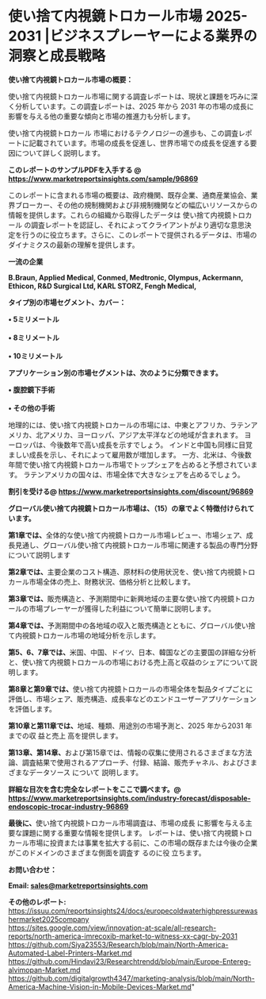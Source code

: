 # 使い捨て内視鏡トロカール市場 2025-2031 |ビジネスプレーヤーによる業界の洞察と成長戦略

<strong><b>使い捨て内視鏡トロカール市場の概要：</b></strong>

使い捨て内視鏡トロカール市場に関する調査レポートは、現状と課題を巧みに深く分析しています。この調査レポートは、2025 年から 2031 年の市場の成長に影響を与える他の重要な傾向と市場の推進力も分析します。

使い捨て内視鏡トロカール 市場におけるテクノロジーの進歩も、この調査レポートに記載されています。市場の成長を促進し、世界市場での成長を促進する要因について詳しく説明します。

<strong>このレポートのサンプルPDFを入手する @ <a href=https://www.marketreportsinsights.com/sample/96869>https://www.marketreportsinsights.com/sample/96869</a></strong>

このレポートに含まれる市場の概要は、政府機関、既存企業、通商産業協会、業界ブローカー、その他の規制機関および非規制機関などの幅広いリソースからの情報を提供します。これらの組織から取得したデータは 使い捨て内視鏡トロカール の調査レポートを認証し、それによってクライアントがより適切な意思決定を行うのに役立ちます。さらに、このレポートで提供されるデータは、市場のダイナミクスの最新の理解を提供します。

<strong>一流の企業</strong>

<strong><b>B.Braun, Applied Medical, Conmed, Medtronic, Olympus, Ackermann, Ethicon, R&D Surgical Ltd, KARL STORZ, Fengh Medical,</b></strong>

<strong><b>タイプ別の市場セグメント、カバー：</b></strong>

<strong>• 5ミリメートル<br><br>•  8ミリメートル<br><br>•  10ミリメートル</strong>

<strong><b>アプリケーション別の市場セグメントは、次のように分類できます。</b></strong>

<strong>• 腹腔鏡下手術<br><br>• その他の手術</strong>

 地理的には、使い捨て内視鏡トロカールの市場には、中東とアフリカ、ラテンアメリカ、北アメリカ、ヨーロッパ、アジア太平洋などの地域が含まれます。 ヨーロッパは、今後数年で高い成長を示すでしょう。 インドと中国も同様に目覚ましい成長を示し、それによって雇用数が増加します。 一方、北米は、今後数年間で使い捨て内視鏡トロカール市場でトップシェアを占めると予想されています。 ラテンアメリカの国々は、市場全体で大きなシェアを占めるでしょう。

<strong>割引を受ける@ <a href=https://www.marketreportsinsights.com/discount/96869>https://www.marketreportsinsights.com/discount/96869</a></strong>

<strong><b>グローバル使い捨て内視鏡トロカール市場は、（15）の章でよく特徴付けられています。</b></strong>

<strong><b>第</b></strong><strong><b>1章では、</b></strong>全体的な使い捨て内視鏡トロカール市場レビュー、市場シェア、成長見通し、グローバル使い捨て内視鏡トロカール市場に関連する製品の専門分野について説明します

<strong><b>第2章では、</b></strong>主要企業のコスト構造、原材料の使用状況を、使い捨て内視鏡トロカール市場全体の売上、財務状況、価格分析と比較します。

<strong><b>第3章では、</b></strong>販売構造と、予測期間中に新興地域の主要な使い捨て内視鏡トロカールの市場プレーヤーが獲得した利益について簡単に説明します。

<strong><b>第4章では、</b></strong>予測期間中の各地域の収入と販売構造とともに、グローバル使い捨て内視鏡トロカール市場の地域分析を示します。

<strong><b>第5、6、7章では、</b></strong>米国、中国、ドイツ、日本、韓国などの主要国の詳細な分析と、使い捨て内視鏡トロカールの市場における売上高と収益のシェアについて説明します。

<strong><b>第8章と第9章では、</b></strong>使い捨て内視鏡トロカールの市場全体を製品タイプごとに評価し、市場シェア、販売構造、成長率などのエンドユーザーアプリケーションを評価します。

<strong><b>第10章と第11章では、</b></strong>地域、種類、用途別の市場予測と、2025 年から2031 年までの収 益と売上 高を提供します。

<strong><b>第13章、第14章、</b></strong>および第15章では、情報の収集に使用されるさまざまな方法論、調査結果で使用されるアプローチ、付録、結論、販売チャネル、およびさまざまなデータソース について 説明します。

<strong>詳細な目次を含む完全なレポートをここで調べます。@ <a href=https://www.marketreportsinsights.com/industry-forecast/disposable-endoscopic-trocar-industry-96869>https://www.marketreportsinsights.com/industry-forecast/disposable-endoscopic-trocar-industry-96869</a></strong>

<strong><b>最後に、</b></strong>使い捨て内視鏡トロカール市場調査は、市場の成長 に影響を</a>与える主要な課題に関する重要な情報を提供します。 レポートは、使い捨て内視鏡トロカール市場に投資または事業を拡大する前に、この市場の既存または今後の企業がこのドメインのさまざまな側面を調査す るのに役 立ちます。

<strong><b>お問い合わせ：</b></strong>

<strong>Email: </strong><a href=mailto:sales@marketreportsinsights.com><strong>sales@marketreportsinsights.com</strong></a>

<strong>その他のレポート:</strong>
<br>
<a href=https://issuu.com/reportsinsights24/docs/europecoldwaterhighpressurewashermarket2025company>https://issuu.com/reportsinsights24/docs/europecoldwaterhighpressurewashermarket2025company</a>
<br>
<a href=https://sites.google.com/view/innovation-at-scale/all-research-reports/north-america-imrecoxib-market-to-witness-xx-cagr-by-2031>https://sites.google.com/view/innovation-at-scale/all-research-reports/north-america-imrecoxib-market-to-witness-xx-cagr-by-2031</a>
<br>
<a href=https://github.com/Siya23553/Research/blob/main/North-America-Automated-Label-Printers-Market.md>https://github.com/Siya23553/Research/blob/main/North-America-Automated-Label-Printers-Market.md</a>
<br>
<a href=https://github.com/Hindavi23/Researchtrendd/blob/main/Europe-Entereg-alvimopan-Market.md>https://github.com/Hindavi23/Researchtrendd/blob/main/Europe-Entereg-alvimopan-Market.md</a>
<br>
<a href=https://github.com/digitalgrowth4347/marketing-analysis/blob/main/North-America-Machine-Vision-in-Mobile-Devices-Market.md>https://github.com/digitalgrowth4347/marketing-analysis/blob/main/North-America-Machine-Vision-in-Mobile-Devices-Market.md</a>"

